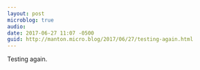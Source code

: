 ```yaml
---
layout: post
microblog: true
audio: 
date: 2017-06-27 11:07 -0500
guid: http://manton.micro.blog/2017/06/27/testing-again.html
---
```

Testing again.
